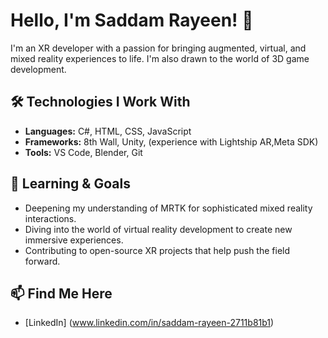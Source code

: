 # Hello, I'm Saddam Rayeen! 👋

I'm an XR developer with a passion for bringing augmented, virtual, and mixed reality experiences to life.  I'm also drawn to the world of 3D game development.   

## 🛠️ Technologies I Work With

* **Languages:** C#, HTML, CSS, JavaScript
* **Frameworks:** 8th Wall, Unity, (experience with Lightship AR,Meta SDK)
* **Tools:** VS Code, Blender, Git
 

## 🌱 Learning & Goals

*  Deepening my understanding of MRTK for sophisticated mixed reality interactions.
*  Diving into the world of virtual reality development to create new immersive experiences. 
*  Contributing to open-source XR projects that help push the field forward. 

## 📫 Find Me Here

* [LinkedIn] (www.linkedin.com/in/saddam-rayeen-2711b81b1) 

